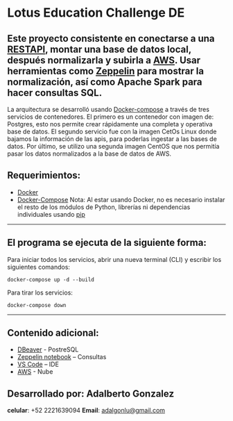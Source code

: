 # Lotus Education Challenge DE
 
## Este proyecto consistente en conectarse a una [RESTAPI](https://www.redhat.com/en/topics/api/what-is-a-rest-api), montar una base de datos local, después normalizarla y subirla a [AWS]( https://us-east-1.console.aws.amazon.com/rds/home?region=us-east-1). Usar herramientas como [Zeppelin]( https://zeppelin.apache.org/) para mostrar la normalización, así como Apache Spark para hacer consultas SQL.  

La arquitectura se desarrolló usando [Docker-compose](https://docs.docker.com/compose/) a través de tres servicios de contenedores. El primero es un contenedor con imagen de: Postgres, esto nos permite crear rápidamente una completa y operativa base de datos. El segundo servicio fue  con la imagen CetOs Linux donde bajamos la información de las apis, para poderlas ingestar a las bases de datos. Por último, se utilizo una segunda imagen CentOS que nos permitía pasar los datos normalizados a la base de datos de AWS. 

## Requerimientos: 
* [Docker](https://docs.docker.com/get-docker/)
* [Docker-Compose](https://docs.docker.com/compose/install/)
Nota: Al estar usando Docker, no es necesario instalar el resto de los módulos de Python, librerías ni dependencias individuales usando [pip](https://pypi.org/project/pip/)

---
## El programa se ejecuta de la siguiente forma:
Para iniciar todos los servicios, abrir una nueva terminal (CLI) y escribir los siguientes comandos:
```
docker-compose up -d --build     
```
Para tirar los servicios:
```
docker-compose down
```	
---
## Contenido adicional:
* [DBeaver](https://dbeaver.io/) - PostreSQL
* [Zeppelin notebook]( https://zeppelin.apache.org/) – Consultas
* [VS Code](https://code.visualstudio.com/) – IDE
* [AWS](https://us-east-1.console.aws.amazon.com/console) - Nube

## Desarrollado por: Adalberto Gonzalez
**celular**:  +52 2221639094
**Email**: adalgonlu@gmail.com
